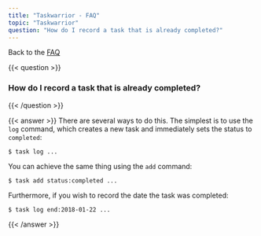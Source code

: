 ```yaml
---
title: "Taskwarrior - FAQ"
topic: "Taskwarrior"
question: "How do I record a task that is already completed?"
---
```


Back to the [FAQ](/support/faq)

{{< question >}}
### How do I record a task that is already completed?
{{< /question >}}

{{< answer >}}
There are several ways to do this.
The simplest is to use the `log` command, which creates a new task and immediately sets the status to `completed`:

```
$ task log ...
```

You can achieve the same thing using the `add` command:

```
$ task add status:completed ...
```

Furthermore, if you wish to record the date the task was completed:

```
$ task log end:2018-01-22 ...
```
{{< /answer >}}
